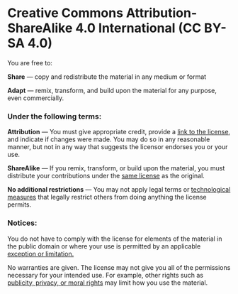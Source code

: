# Creative Commons Attribution-ShareAlike 4.0 International (CC BY-SA 4.0)
You are free to:

**Share** — copy and redistribute the material in any medium or format

**Adapt** — remix, transform, and build upon the material for any purpose, even commercially. 

### Under the following terms:
**Attribution** — You must give appropriate credit, provide a [link to the license](https://creativecommons.org/licenses/by-sa/4.0/legalcode), and indicate if changes were made. You may do so in any reasonable manner, but not in any way that suggests the licensor endorses you or your use.

**ShareAlike** — If you remix, transform, or build upon the material, you must distribute your contributions under the [same license](https://creativecommons.org/licenses/by-sa/4.0/legalcode) as the original.

**No additional restrictions** — You may not apply legal terms or [technological measures](https://wiki.creativecommons.org/wiki/License_Versions#Application_of_effective_technological_measures_by_users_of_CC-licensed_works_prohibited) that legally restrict others from doing anything the license permits. 

### Notices:

You do not have to comply with the license for elements of the material in the public domain or where your use is permitted by an applicable [exception or limitation.](https://creativecommons.org/faq/#Do_Creative_Commons_licenses_affect_exceptions_and_limitations_to_copyright.2C_such_as_fair_dealing_and_fair_use.3F) 

No warranties are given. The license may not give you all of the permissions necessary for your intended use. For example, other rights such as [publicity, privacy, or moral rights](https://wiki.creativecommons.org/wiki/Considerations_for_licensors_and_licensees) may limit how you use the material. 
